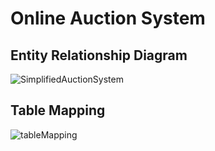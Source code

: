 # Online Auction System

## Entity Relationship Diagram
![SimplifiedAuctionSystem](https://github.com/RicardoTlatelpa/OnlineAuctionSystem/assets/19786880/dc4ada86-0a34-4b8d-9570-497cefed3f74)
## Table Mapping
![tableMapping](https://github.com/RicardoTlatelpa/OnlineAuctionSystem/assets/19786880/05760edf-4629-4e77-9778-2d4c8d2f3b74)
